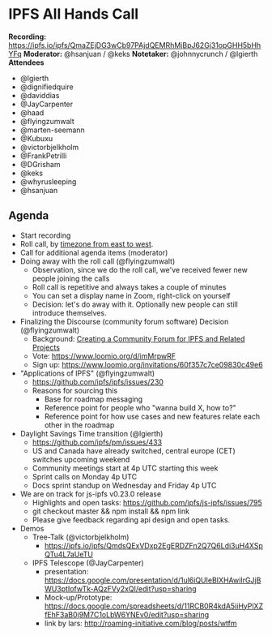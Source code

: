 # IPFS All Hands Call <!-- enter date here -->

**Recording:**  https://ipfs.io/ipfs/QmaZEjDG3wCb97PAjdQEMRhMjBpJ62Gj31opGHH5bHhYFq
**Moderator:**  @hsanjuan / @keks
**Notetaker:**  @johnnycrunch / @lgierth
**Attendees** 
* @lgierth
* @dignifiedquire
* @daviddias
* @JayCarpenter
* @haad
* @flyingzumwalt
* @marten-seemann
* @Kubuxu
* @victorbjelkholm
* @FrankPetrilli
* @DGrisham
* @keks
* @whyrusleeping
* @hsanjuan


## Agenda

<!-- Ensure notetaker is present before you begin -->
- Start recording
- Roll call, by [timezone from east to west](../admin-guides/timezone-rollcall.md).
- Call for additional agenda items (moderator)
- Doing away with the roll call (@flyingzumwalt)
    - Observation, since we do the roll call, we've received fewer new people joining the calls
    - Roll call is repetitive and always takes a couple of minutes
    - You can set a display name in Zoom, right-click on yourself
    - Decision: let's do away with it. Optionally new people can still introduce themselves.
- Finalizing the Discourse (community forum software) Decision (@flyingzumwalt)
    - Background: [Creating a Community Forum for IPFS and Related Projects](https://github.com/ipfs/community/blob/master/decisions/community-forum-platform.md)
    - Vote: https://www.loomio.org/d/imMrpwRF
    - Sign up: https://www.loomio.org/invitations/60f357c7ce09830c49e6
- "Applications of IPFS" (@flyingzumwalt)
    - https://github.com/ipfs/ipfs/issues/230
    - Reasons for sourcing this
        - Base for roadmap messaging
        - Reference point for people who "wanna build X, how to?"
        - Reference point for how use cases and new features relate each other in the roadmap
- Daylight Savings Time transition (@lgierth)
    - https://github.com/ipfs/pm/issues/433
    - US and Canada have already switched, central europe (CET) switches upcoming weekend
    - Community meetings start at 4p UTC starting this week
    - Sprint calls on Monday 4p UTC
    - Docs sprint standup on Wednesday and Friday 4p UTC
- We are on track for js-ipfs v0.23.0 release
    - Highlights and open tasks: https://github.com/ipfs/js-ipfs/issues/795
    - git checkout master && npm install && npm link
    - Please give feedback regarding api design and open tasks.
- Demos
    - Tree-Talk (@victorbjelkholm)
        - https://ipfs.io/ipfs/QmdsQExVDxp2EgERDZFn2Q7Q6Ldi3uH4XSpQTu4L7aUeTU
    - IPFS Telescope (@JayCarpenter)
        - presentation: https://docs.google.com/presentation/d/1ul6iQUIeBIXHAwiIrGJjBWU3ptIofwTk-AQzFVy2xQI/edit?usp=sharing
        - Mock-up/Prototype: https://docs.google.com/spreadsheets/d/11RCB0R4kdA5iiHyPlXZfEhF3aB0j9M7C1oLbW6YNEv0/edit?usp=sharing
        - link by lars: http://roaming-initiative.com/blog/posts/wtfm

<!-- Add items above this line. Use this format:
  - Item (@your_name: @target_audience)
-->

<!-- After each call, it is the responsibility of the notetaker to save the last
version of the notes in a file in ipfs/pm/meeting-notes, by opening a branch and
submitting a PR. -->

